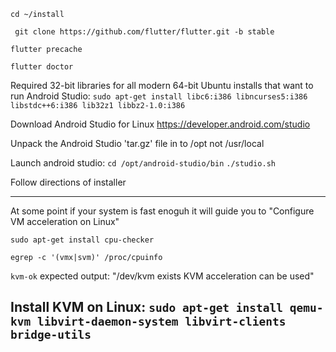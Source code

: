 ```cd ~/install```

``` git clone https://github.com/flutter/flutter.git -b stable```

```flutter precache```

```flutter doctor```

Required 32-bit libraries for all modern 64-bit Ubuntu installs that want to run Android Studio:
```sudo apt-get install libc6:i386 libncurses5:i386 libstdc++6:i386 lib32z1 libbz2-1.0:i386```

Download Android Studio for Linux
https://developer.android.com/studio

Unpack the Android Studio 'tar.gz' file in to /opt not /usr/local

Launch android studio:
```cd /opt/android-studio/bin```
```./studio.sh```

Follow directions of installer

---
At some point if your system is fast enoguh it will guide you to "Configure VM acceleration on Linux"

```sudo apt-get install cpu-checker```

```egrep -c '(vmx|svm)' /proc/cpuinfo```

```kvm-ok```
expected output: "/dev/kvm exists KVM acceleration can be used"

Install KVM on Linux:
```sudo apt-get install qemu-kvm libvirt-daemon-system libvirt-clients bridge-utils```
---



